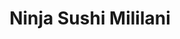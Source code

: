 ---
layout: place
title: "Ninja Sushi Mililani"
permalink: /hawaii/mililani/ninja-sushi-mililani.html
stateAbbr: HI
stateName: Hawaii
cityName: Mililani
seo:
  name: "Ninja Sushi Mililani"
  type: Restaurant
  links: null
description: "Ninja Sushi Mililani serves delicious sushi in Mililani, Hawaii. Try fresh Japanese dishes for a great dining experience. "
place_id: ChIJy59i1g5nAHwRXC4KaUcvhms
photos:
  - name: >-
      places/ChIJy59i1g5nAHwRXC4KaUcvhms/photos/AeeoHcJJ3H2Ui-0T6YieGjwewyfLyTwgE0pFUcdWaXINnUxLNXqMO0wvBQa7AG2xFqwhMhbEI6e6EmacbMaeNdROtY130Yj9kUPQrdsqHY6H8xsUOaEEBeBYK9kN07gQ8AATVdQTJWn28MSX_fd7V6DSzwZz-mCIo2ypqoV7yiTW6Dg5np4cagtzbeePaZFlWWxev9917J_S5Re41mJxKdPp7fRtNE5Sn1skiOs00F3WU13M7ByGIy4zAYl_fOU9ZszOpeQowx27yAbRkbXbzBvBMGp2ApOes9ZZAgkEQnFcovo
    widthPx: 509
    heightPx: 510
    authorAttributions:
      - displayName: Ninja Sushi Mililani
        uri: https://maps.google.com/maps/contrib/116583826105138983210
        photoUri: >-
          https://lh3.googleusercontent.com/a-/ALV-UjVvGh0kRBB-eFCoryukqiCrrq_-SLbEUGf28C9sl--WoIJsxEM=s100-p-k-no-mo
    flagContentUri: >-
      https://www.google.com/local/imagery/report/?cb_client=maps_api_places.places_api&image_key=!1e10!2sAF1QipNRq46CNS8w0U1aKlbTYPfyLNrM5AXOGQ_iYGY&hl=en-US
    googleMapsUri: >-
      https://www.google.com/maps/place//data=!3m4!1e2!3m2!1sAF1QipNRq46CNS8w0U1aKlbTYPfyLNrM5AXOGQ_iYGY!2e10!4m2!3m1!1s0x7c00670ed6629fcb:0x6b862f47690a2e5c
  - name: >-
      places/ChIJy59i1g5nAHwRXC4KaUcvhms/photos/AeeoHcI7lXNyL6nEUQ-nChcsmZWB6NVHHgBR5VZzKAqzmmGFIwfwywoWcHnyjwifV9Bd79nR8IBFx5NQUzgiFydnfIZCmLEl_nAIAvi5ISFZ9h49KAh-GbW-fWwInIewAq9kIFmv76-jbqOdYZBxbZ3QfQShaZWxMSKe4JRSQHWJLkVr44CYqyKrJhAEjv1kUEqElr33gf93x7TeWqhPp_0Uln7ePq_6vbNyCGoB_jpNTpZousWSycLwYoscxko5y7ARmQnba72-M2Ag7iDQ_0xidH7e4w0nVZ5vdY_VHqazng8
    widthPx: 1024
    heightPx: 684
    authorAttributions:
      - displayName: Ninja Sushi Mililani
        uri: https://maps.google.com/maps/contrib/116583826105138983210
        photoUri: >-
          https://lh3.googleusercontent.com/a-/ALV-UjVvGh0kRBB-eFCoryukqiCrrq_-SLbEUGf28C9sl--WoIJsxEM=s100-p-k-no-mo
    flagContentUri: >-
      https://www.google.com/local/imagery/report/?cb_client=maps_api_places.places_api&image_key=!1e10!2sAF1QipPOhPteyr1rgREJa1XtSH-05iVHzj01hRkkabA&hl=en-US
    googleMapsUri: >-
      https://www.google.com/maps/place//data=!3m4!1e2!3m2!1sAF1QipPOhPteyr1rgREJa1XtSH-05iVHzj01hRkkabA!2e10!4m2!3m1!1s0x7c00670ed6629fcb:0x6b862f47690a2e5c
  - name: >-
      places/ChIJy59i1g5nAHwRXC4KaUcvhms/photos/AeeoHcLgeRjNfjjyMuwjj1TJBRUEw8-p0bhXNs1o04oL7B6bJYDBEW_rA_zmXpeuD6k5j75nHoVsK1qRumgR2ezIaf_WlOdlvpaqtEO0ZB6lw6c0MPaTEnuUeTybXhFsnQWP3PdncfMmNSvJeegfibVUe6l0AUk84A4xZNsXAjd_JIOMJ-bNNPJ8jULWRNs_mHSrcrErC7myK5b5D20K_w4ulx3_QpMsC4IZvEkxMWWbXaBv80cClVu3TuSWVZFPLI7TM4HIXRqTAK2suiQtYD-J5vD3jgxT9vF7wqLfkIbLSuVbFmgxVvErQDdf_frb1fpJw7eEdZULZo3nV-cigCN3DWh77dsO-2IEp822V-Oc8cB-prYh0myi9XDDsLH7LcJgoSihYcTExxRWAFuMEAzUOFSHRnyf57XPxU-XgVspy64
    widthPx: 4000
    heightPx: 3000
    authorAttributions:
      - displayName: William M. Kahapea
        uri: https://maps.google.com/maps/contrib/106252400483103368067
        photoUri: >-
          https://lh3.googleusercontent.com/a-/ALV-UjXLIc6Tlm-BUtdtvzf4O_KO8p8zZn7Ri70g-tDgq9qrJguVSyAaHw=s100-p-k-no-mo
    flagContentUri: >-
      https://www.google.com/local/imagery/report/?cb_client=maps_api_places.places_api&image_key=!1e10!2sCIHM0ogKEICAgIDDnJvgeg&hl=en-US
    googleMapsUri: >-
      https://www.google.com/maps/place//data=!3m4!1e2!3m2!1sCIHM0ogKEICAgIDDnJvgeg!2e10!4m2!3m1!1s0x7c00670ed6629fcb:0x6b862f47690a2e5c
  - name: >-
      places/ChIJy59i1g5nAHwRXC4KaUcvhms/photos/AeeoHcLVkXIROSuhL7QXKVxJXum4d4tkS_ykCm0MEDrgPvYNt9kCz95xQozF8CMNiR23QypW1wtq2IHZstTRmGvbT-pSARfUyhX_CFqJVQkH9h2tI703oObX3KhYbuFy9njjY5Bxi8Vl-Cu9iMVjLwTMaANiKOUO8imHt-jMGXN5sE3gaDwvgh2r2zcZi_OyT0_DoCZSkzAB7Jo5L4_asKdbnPlkZxCCQIwPxsyNnrk3e_GXrHNQ8rjXuNsVR8sO6QLZaZm-Y7h74zLUoaaU4U6bbVXOZqxs0Exo8ZAQudZ35DE
    widthPx: 1024
    heightPx: 684
    authorAttributions:
      - displayName: Ninja Sushi Mililani
        uri: https://maps.google.com/maps/contrib/116583826105138983210
        photoUri: >-
          https://lh3.googleusercontent.com/a-/ALV-UjVvGh0kRBB-eFCoryukqiCrrq_-SLbEUGf28C9sl--WoIJsxEM=s100-p-k-no-mo
    flagContentUri: >-
      https://www.google.com/local/imagery/report/?cb_client=maps_api_places.places_api&image_key=!1e10!2sAF1QipOxE2fAQpeNt8FRdE-Kdu57lL4In6Lnzy90kmk&hl=en-US
    googleMapsUri: >-
      https://www.google.com/maps/place//data=!3m4!1e2!3m2!1sAF1QipOxE2fAQpeNt8FRdE-Kdu57lL4In6Lnzy90kmk!2e10!4m2!3m1!1s0x7c00670ed6629fcb:0x6b862f47690a2e5c
  - name: >-
      places/ChIJy59i1g5nAHwRXC4KaUcvhms/photos/AeeoHcIAFOp5X6lWjzvfitQG53AG52sSVC_vSOM3tynvTogEgoxoru1mqP1_sEDKpd0S4EUBaeziv2sQotxyO2BusaLDWT6ICTXfcsrgz9BCnF2rB8ldD02YzSpmWmKpnv2kPtddsivZSodQPFoqsNsucG5PPS3fUKdiXT01L4IBIKuqrYu1-EbmZKuIkUQSUT-INTciVY1MW5uulcSmESSKBfuOWfXOJ-wTHm42V446IEJ-DPbZmtudNtaKvN7XbuCms0Bz3K0vSO5Em4qCrUDcROxTFUxfSLwHEzC6fAf0FzmSbiWtVVmHDeZIK9R9B83m4vmflpe5Orn41v1FT1Y4cmpm_x5961bLecJWnxThYpOGLT6422ZfQUiBBR3u93k-yWW-m077fYY1g7J7YzkT33QjUw3Kxce2cPM31O_spuY
    widthPx: 4000
    heightPx: 3000
    authorAttributions:
      - displayName: William M. Kahapea
        uri: https://maps.google.com/maps/contrib/106252400483103368067
        photoUri: >-
          https://lh3.googleusercontent.com/a-/ALV-UjXLIc6Tlm-BUtdtvzf4O_KO8p8zZn7Ri70g-tDgq9qrJguVSyAaHw=s100-p-k-no-mo
    flagContentUri: >-
      https://www.google.com/local/imagery/report/?cb_client=maps_api_places.places_api&image_key=!1e10!2sCIHM0ogKEICAgIDDnJvgOg&hl=en-US
    googleMapsUri: >-
      https://www.google.com/maps/place//data=!3m4!1e2!3m2!1sCIHM0ogKEICAgIDDnJvgOg!2e10!4m2!3m1!1s0x7c00670ed6629fcb:0x6b862f47690a2e5c
  - name: >-
      places/ChIJy59i1g5nAHwRXC4KaUcvhms/photos/AeeoHcIiUKJqT0aSyHx-h_5PuGQvxxaNIKSrWI3t5nOp0ieuJXx123lNE_nHVOuBu3hsXwim8LM8IlBSnKeBdkoH7L8XdpmeipHBKb5CTSIiYUuEfXiPqyuMrwq8Qrq6pGIG-N-mUD_-9bIsaBVqi6QVP9vrSWmV_n9IyovGIYlWuWqGHZc4nYlBN43aIf0cGCyPI_-8KLGiiP0iwrlEepQQE_gzwwWEn9heckECvI4UiM1F8q3rtqDOlKFp6zgjK16kDZA3mB0mBMLG8ZaY_Rf-uzPiP0H0scLdqklt9DrH14IO-RWfzUKeKgxECvqaab2tHUu47zIdiKvjvdtnhLrcPOYsxab8vFyG-q1vqYylNxEtOPkpTSxNb4uAZ2L4D3pzwuvEsj1HewLohtrjgIyosyyCuWgJjZLySjmZbm1ZPLL0Rw
    widthPx: 3040
    heightPx: 2650
    authorAttributions:
      - displayName: Ninja Sushi Mililani
        uri: https://maps.google.com/maps/contrib/116583826105138983210
        photoUri: >-
          https://lh3.googleusercontent.com/a-/ALV-UjVvGh0kRBB-eFCoryukqiCrrq_-SLbEUGf28C9sl--WoIJsxEM=s100-p-k-no-mo
    flagContentUri: >-
      https://www.google.com/local/imagery/report/?cb_client=maps_api_places.places_api&image_key=!1e10!2sCIHM0ogKEICAgICEp5LaVQ&hl=en-US
    googleMapsUri: >-
      https://www.google.com/maps/place//data=!3m4!1e2!3m2!1sCIHM0ogKEICAgICEp5LaVQ!2e10!4m2!3m1!1s0x7c00670ed6629fcb:0x6b862f47690a2e5c
  - name: >-
      places/ChIJy59i1g5nAHwRXC4KaUcvhms/photos/AeeoHcJ-3Sc0vMNG5jy1OilxM95RJGReyhmQDbuAeMghCMD4INSYOg6DSzBuy-1EwlVP284O5XKLUvR4EvQVxZjxTeCoz8Tk3KqzkOKmYpc0jzlyV2P4fidzL_7Hvxe8ROkbBwauXUY0q27UUTa9wzjl9EhaxoEGYCfRUBNz-uroHfQMZeo3xqwWJokUphXiSpAlvn6JKapwQ6AVgcava2H5bTqe5-vrdueUZWzE7w59Edy5WTyaVV7LzhbdVTOgspxKdYiQUZaps0AnHdEAlfswxDRPyWckgKAy5Bk7y9t9RIQ
    widthPx: 367
    heightPx: 417
    authorAttributions:
      - displayName: Ninja Sushi Mililani
        uri: https://maps.google.com/maps/contrib/116583826105138983210
        photoUri: >-
          https://lh3.googleusercontent.com/a-/ALV-UjVvGh0kRBB-eFCoryukqiCrrq_-SLbEUGf28C9sl--WoIJsxEM=s100-p-k-no-mo
    flagContentUri: >-
      https://www.google.com/local/imagery/report/?cb_client=maps_api_places.places_api&image_key=!1e10!2sAF1QipPfPJM-mzTskz34lhf9hf2APHxOm4RXnPChxfA&hl=en-US
    googleMapsUri: >-
      https://www.google.com/maps/place//data=!3m4!1e2!3m2!1sAF1QipPfPJM-mzTskz34lhf9hf2APHxOm4RXnPChxfA!2e10!4m2!3m1!1s0x7c00670ed6629fcb:0x6b862f47690a2e5c
  - name: >-
      places/ChIJy59i1g5nAHwRXC4KaUcvhms/photos/AeeoHcKGQG87SMUOPmLbHfFmkiKy5FaiSjmnWCpqP2XecdXmcQQh_zFEIIyKbUgo0fZNpfFsqfhNq2dKsBRMQeaI6Yw3uaxZY07x_7uuwcmXnqgMjOqHT0SCgAKxqdBEHtCPzeeoIpbWeqDJyeFxYkflYYOZqKIarohQYhKBO0WAwYSIu5n_qZv14UDtOp6li3hCrpU6cS3VDCVjQ0YxpH4otJE1ASqJ5RGNtd8DehuJlI1EE87VZrdDsrMfqu-qw8kH6O1VCiT6-9j5YB06ICmUSGTFttM-6kKKPHeQWQs-7cg
    widthPx: 2048
    heightPx: 1226
    authorAttributions:
      - displayName: Ninja Sushi Mililani
        uri: https://maps.google.com/maps/contrib/116583826105138983210
        photoUri: >-
          https://lh3.googleusercontent.com/a-/ALV-UjVvGh0kRBB-eFCoryukqiCrrq_-SLbEUGf28C9sl--WoIJsxEM=s100-p-k-no-mo
    flagContentUri: >-
      https://www.google.com/local/imagery/report/?cb_client=maps_api_places.places_api&image_key=!1e10!2sAF1QipPGrnJNPtQy1KpmZPxAolWL1L9rumCpxUSG6BM&hl=en-US
    googleMapsUri: >-
      https://www.google.com/maps/place//data=!3m4!1e2!3m2!1sAF1QipPGrnJNPtQy1KpmZPxAolWL1L9rumCpxUSG6BM!2e10!4m2!3m1!1s0x7c00670ed6629fcb:0x6b862f47690a2e5c
  - name: >-
      places/ChIJy59i1g5nAHwRXC4KaUcvhms/photos/AeeoHcKu0IsahSn0Y8f4CvxSlCjvi-smn8C1ZZMgIwX_tAPzy-zM0sRkNa3HsoFzEQykfWRyR-vAylamMbTkxbak2in4jHaIkJtcaCQjwNj-Rtdb7vky46doEDZdvjyv9bO5mp1omHF7Ha9IKHBHl5ym84bkox8iGrlnpE4TAzuOwHSdUtKOlYa6hnjaAlZ0KMWE7hOIBmHA57dHKlcFImyg784E20U6m482LUWLC8R7S9vZwTHDnYTjzzs8yd9m1nyLNJgdwkg8chMcLCuk_OhWxbhInYeM9nAyzV0_tagc2OMGkGRzAhjDBTEj-_7Jyu5IUgXD37Cm4Tb7skJQyacyYxdGgUEdqr19e9gpe6oFOfp0SracSlo2xAg9Ukm_iua7zmlpqEK9Yyjaj13UxZdcwNmBFFb70O63LUKsZNM1TQY
    widthPx: 3744
    heightPx: 3000
    authorAttributions:
      - displayName: Leon BIGPAKE Ho
        uri: https://maps.google.com/maps/contrib/101346258843339343315
        photoUri: >-
          https://lh3.googleusercontent.com/a-/ALV-UjXJK7OsPX9A6BxzD507LdR-9Et_eD8CKDQWRfMvGZYbJ3YNiGQVfA=s100-p-k-no-mo
    flagContentUri: >-
      https://www.google.com/local/imagery/report/?cb_client=maps_api_places.places_api&image_key=!1e10!2sCIHM0ogKEICAgICe1LLLdQ&hl=en-US
    googleMapsUri: >-
      https://www.google.com/maps/place//data=!3m4!1e2!3m2!1sCIHM0ogKEICAgICe1LLLdQ!2e10!4m2!3m1!1s0x7c00670ed6629fcb:0x6b862f47690a2e5c
  - name: >-
      places/ChIJy59i1g5nAHwRXC4KaUcvhms/photos/AeeoHcJlSeM4tMthoMChIH2zjIELh2GoT7qHA-_ouB4S5MehtQGhoyL9VVhmdTLae5DgmhdLt03hSxcyCvM-VZLBFIkOcN2S-93BcKI9BoGuE_1JoulW02kUiey1AVtBJJhX6YeKR2fvT4uBuQCXpbm2N_yxnLstF_XnaYN3ZNoQlxDgmqp6KnBL2cHx9QV1ChvqXxjB_o0wfOV0-87mWmrops7EwEi9vAwPogIVROZFM5R8iRpoCal3bH1h4q__20p7Uh_grTP8FZTpqeK2uBdBpweSaYRtwKwatQxfE4zsz94
    widthPx: 1024
    heightPx: 684
    authorAttributions:
      - displayName: Ninja Sushi Mililani
        uri: https://maps.google.com/maps/contrib/116583826105138983210
        photoUri: >-
          https://lh3.googleusercontent.com/a-/ALV-UjVvGh0kRBB-eFCoryukqiCrrq_-SLbEUGf28C9sl--WoIJsxEM=s100-p-k-no-mo
    flagContentUri: >-
      https://www.google.com/local/imagery/report/?cb_client=maps_api_places.places_api&image_key=!1e10!2sAF1QipOygI2Eaat9DMvmaAmP_29lbTPB7BhEPDUYsfE&hl=en-US
    googleMapsUri: >-
      https://www.google.com/maps/place//data=!3m4!1e2!3m2!1sAF1QipOygI2Eaat9DMvmaAmP_29lbTPB7BhEPDUYsfE!2e10!4m2!3m1!1s0x7c00670ed6629fcb:0x6b862f47690a2e5c
address: 95-1249 Meheula Pkwy, Mililani, HI 96789, USA
street: 95-1249 Meheula Pkwy
city: Mililani
state: HI
zip: '96789'
country: USA
neighborhood: null
latitude: '21.453783'
longitude: '-158.006019'
accessibility_options:
  wheelchairAccessibleParking: true
  wheelchairAccessibleEntrance: true
  wheelchairAccessibleRestroom: true
  wheelchairAccessibleSeating: true
business_status: OPERATIONAL
name: Ninja Sushi Mililani
google_maps_links:
  directionsUri: >-
    https://www.google.com/maps/dir//''/data=!4m7!4m6!1m1!4e2!1m2!1m1!1s0x7c00670ed6629fcb:0x6b862f47690a2e5c!3e0
  placeUri: https://maps.google.com/?cid=7747932192688975452
  writeAReviewUri: >-
    https://www.google.com/maps/place//data=!4m3!3m2!1s0x7c00670ed6629fcb:0x6b862f47690a2e5c!12e1
  reviewsUri: >-
    https://www.google.com/maps/place//data=!4m4!3m3!1s0x7c00670ed6629fcb:0x6b862f47690a2e5c!9m1!1b1
  photosUri: >-
    https://www.google.com/maps/place//data=!4m3!3m2!1s0x7c00670ed6629fcb:0x6b862f47690a2e5c!10e5
primary_type: Sushi Restaurant
opening_hours:
  regular: null
  current: null
secondary_opening_hours:
  regular:
    weekdayDescriptions: null
    type: null
  current:
    weekdayDescriptions: null
    type: null
phone: null
price_level: null
price_range: null
rating: null
rating_count: 0
website: null
reviews: null
parking_options: null
payment_options: null
allow_dogs: null
curbside_pickup: null
delivery: null
dine_in: null
good_for_children: null
good_for_groups: null
good_for_sports: null
live_music: null
menu_for_children: null
outdoor_seating: null
reservable: null
restroom: null
serves_beer: null
serves_breakfast: null
serves_brunch: null
serves_cocktails: null
serves_coffee: null
serves_dinner: null
serves_dessert: null
serves_lunch: null
serves_vegetarian_food: null
serves_wine: null
takeout: null
update_category: essentials
summary: null

---